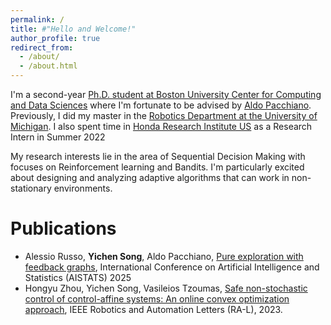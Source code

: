 ```yaml
---
permalink: /
title: #"Hello and Welcome!"
author_profile: true
redirect_from: 
  - /about/
  - /about.html
---
```



I'm a second-year [Ph.D. student at Boston University Center for Computing and Data Sciences](https://www.bu.edu/cds-faculty/explore/bu-center-for-computing-data-sciences/) where I'm fortunate to be advised by [Aldo Pacchiano](https://www.aldopacchiano.ai/). Previously, I did my master in the [Robotics Department at the University of Michigan](https://robotics.umich.edu/). I also spent time in [Honda Research Institute US](https://usa.honda-ri.com/) as a Research Intern in Summer 2022

My research interests lie in the area of Sequential Decision Making with focuses on Reinforcement learning and Bandits. I'm particularly excited about designing and analyzing adaptive algorithms that can work in non-stationary environments.  


Publications
======
- Alessio Russo, **Yichen Song**, Aldo Pacchiano, [Pure exploration with feedback graphs](https://arxiv.org/pdf/2503.07824?), 
International Conference on Artificial Intelligence and Statistics (AISTATS) 2025
- Hongyu Zhou, Yichen Song, Vasileios Tzoumas, [Safe non-stochastic control of control-affine systems: An online convex optimization approach](https://arxiv.org/pdf/2309.16817), IEEE Robotics and Automation Letters (RA-L), 2023.


